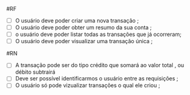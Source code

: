 #RF

- [ ] O usuário deve poder criar uma nova transação ;
- [ ] O usuário deve poder obter um resumo da sua conta ;
- [ ] o usuário deve poder listar todas as transações que já ocorreram; 
- [ ] O usuário deve poder visualizar uma transação única ;

#RN

- [ ] A transação pode ser do tipo crédito que somará ao valor total , ou débito subtrairá 
- [ ] Deve ser possível identificarmos o usuário entre as requisições ;
- [ ] O usuário só pode vizualizar transações o qual ele criou ; 